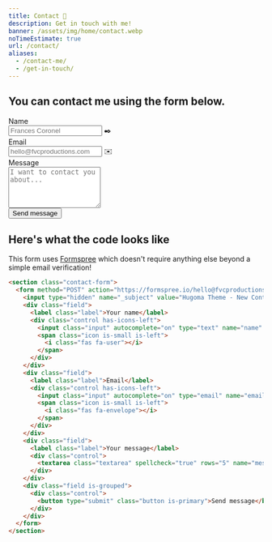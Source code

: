 ```yaml
---
title: Contact 📨️
description: Get in touch with me!
banner: /assets/img/home/contact.webp
noTimeEstimate: true
url: /contact/
aliases:
  - /contact-me/
  - /get-in-touch/
---
```


## You can contact me using the form below.

<section class="contact-form">
  <form method="POST" action="https://formspree.io/hello@fvcproductions.com">
    <input type="hidden" name="_subject" value="Hugoma Theme - New Contact Message">
    <div class="field">
      <label class="label">Name</label>
      <div class="control has-icons-left">
        <input class="input" autocomplete="on" type="text" name="name" placeholder="Frances Coronel">
        <span class="icon is-small is-left">
          ✒️
        </span>
      </div>
    </div>
    <div class="field">
      <label class="label">Email</label>
      <div class="control has-icons-left">
        <input class="input" autocomplete="on" type="email" name="email" placeholder="hello@fvcproductions.com">
        <span class="icon is-small is-left">
          ✉️
        </span>
      </div>
    </div>
    <div class="field">
      <label class="label">Message</label>
      <div class="control">
        <textarea class="textarea" spellcheck="true" rows="5" name="message" id="message" placeholder="I want to contact you about..."></textarea>
      </div>
    </div>
    <div class="field is-grouped">
      <div class="control">
        <button type="submit" class="button is-primary">Send message</button>
      </div>
    </div>
  </form>
</section>

## Here's what the code looks like

This form uses [Formspree](https://formspree.io/) which doesn't require anything else beyond a simple email verification!

```html
<section class="contact-form">
  <form method="POST" action="https://formspree.io/hello@fvcproductions.com">
    <input type="hidden" name="_subject" value="Hugoma Theme - New Contact Message">
    <div class="field">
      <label class="label">Your name</label>
      <div class="control has-icons-left">
        <input class="input" autocomplete="on" type="text" name="name" placeholder="Frances Coronel">
        <span class="icon is-small is-left">
          <i class="fas fa-user"></i>
        </span>
      </div>
    </div>
    <div class="field">
      <label class="label">Email</label>
      <div class="control has-icons-left">
        <input class="input" autocomplete="on" type="email" name="email" placeholder="hello@fvcproductions.com">
        <span class="icon is-small is-left">
          <i class="fas fa-envelope"></i>
        </span>
      </div>
    </div>
    <div class="field">
      <label class="label">Your message</label>
      <div class="control">
        <textarea class="textarea" spellcheck="true" rows="5" name="message" id="message" placeholder="I want to contact you about..."></textarea>
      </div>
    </div>
    <div class="field is-grouped">
      <div class="control">
        <button type="submit" class="button is-primary">Send message</button>
      </div>
    </div>
  </form>
</section>
```

